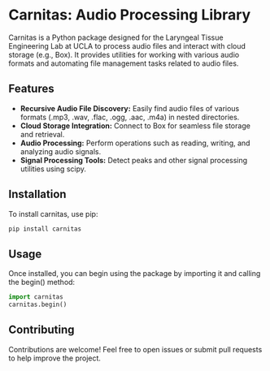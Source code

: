 # Carnitas: Audio Processing Library
Carnitas is a Python package designed for the Laryngeal Tissue Engineering Lab at UCLA to process audio files and interact with cloud storage (e.g., Box). It provides utilities for working with various audio formats and automating file management tasks related to audio files.

## Features
* **Recursive Audio File Discovery:** Easily find audio files of various formats (.mp3, .wav, .flac, .ogg, .aac, .m4a) in nested directories.
* **Cloud Storage Integration:** Connect to Box for seamless file storage and retrieval.
* **Audio Processing:** Perform operations such as reading, writing, and analyzing audio signals.
* **Signal Processing Tools:** Detect peaks and other signal processing utilities using scipy.

## Installation
To install carnitas, use pip:

```bash
pip install carnitas
```

## Usage
Once installed, you can begin using the package by importing it and calling the begin() method:

```python
import carnitas
carnitas.begin()
```
## Contributing
Contributions are welcome! Feel free to open issues or submit pull requests to help improve the project.

